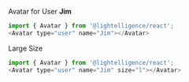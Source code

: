 Avatar for User **Jim**

```js
import { Avatar } from '@lightelligence/react';
<Avatar type="user" name="Jim"></Avatar>
```

Large Size

```js
import { Avatar } from '@lightelligence/react';
<Avatar type="user" name="Jim" size="l"></Avatar>
```